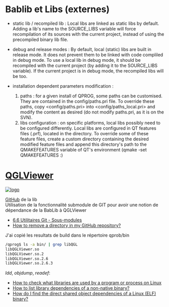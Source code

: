 # Bablib et Libs (externes)

* static lib / recompiled lib :
    Local libs are linked as static libs by default. Adding a lib's name to the SOURCE_LIBS variable will force recompilation of its sources with the current project, instead of using the precompiled binary lib file.

* debug and release modes :
    By default, local (static) libs are built in release mode. It does not prevent them to be linked with code compliled in debug mode.
    To use a local lib in debug mode, it should be recompiled with the current project (by adding it to the SOURCE_LIBS variable). If the current project is in debug mode, the recompiled libs will be too.

* installation dependent parameters modification :
    1. paths : for a given install of QPROG, some paths can be customised. They are contained in the config/paths.pri file. To override these paths, copy <config/paths.pri> into <config/paths_local.pri> and modify the content as desired (do not modify paths.pri, as it is on the SVN).
    2. libs configuration : on specific platforms, local libs possibly need to be configured differently. Local libs are configured in QT features files (.prf), located in the <qtfeatures> directory. To override some of these feature files, create a custom directory containing the desired modified feature files and append this directory's path to the QMAKEFEATURES variable of QT's environment (qmake -set QMAKEFEATURES <custom directory>:<default directory>)

# [QGLViewer](http://libqglviewer.com/)
[![logo](http://libqglviewer.com/images/qglviewer.png)](http://libqglviewer.com/)

[GitHub](https://github.com/GillesDebunne/libQGLViewer) de la lib  
Utilisation de la fonctionnalité submodule de GIT pour avoir une notion de dépendance de la BabLib à QGLViewer
* [6.6 Utilitaires Git - Sous-modules](https://git-scm.com/book/fr/v1/Utilitaires-Git-Sous-modules)
* [How to remove a directory in my GitHub repository?](http://stackoverflow.com/questions/6313126/how-to-remove-a-directory-in-my-github-repository)

J'ai copié les resultats de build dans le répertoire qprob/bin
```bash
/qprog$ ls -a bin/ | grep libQGL
libQGLViewer.so
libQGLViewer.so.2
libQGLViewer.so.2.6
libQGLViewer.so.2.6.3
```
*ldd*, *objdump*, *readef*:
* [How to check what libraries are used by a program or process on Linux](http://ask.xmodulo.com/check-library-dependency-program-process-linux.html)
* [How to list library dependencies of a non-native binary?](http://stackoverflow.com/questions/10052041/how-to-list-library-dependencies-of-a-non-native-binary)
* [How do I find the direct shared object dependencies of a Linux (ELF) binary?](http://stackoverflow.com/questions/6242761/how-do-i-find-the-direct-shared-object-dependencies-of-a-linux-elf-binary)
